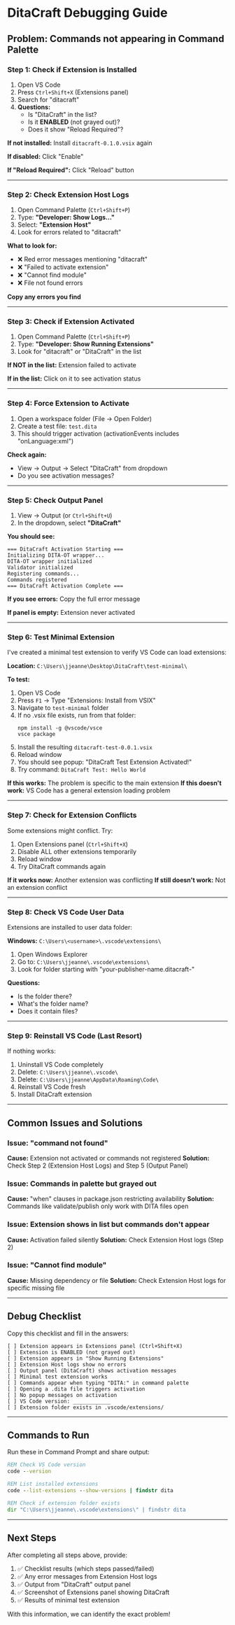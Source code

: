# DitaCraft Debugging Guide

## Problem: Commands not appearing in Command Palette

### Step 1: Check if Extension is Installed

1. Open VS Code
2. Press `Ctrl+Shift+X` (Extensions panel)
3. Search for "ditacraft"
4. **Questions:**
   - Is "DitaCraft" in the list?
   - Is it **ENABLED** (not grayed out)?
   - Does it show "Reload Required"?

**If not installed:** Install `ditacraft-0.1.0.vsix` again

**If disabled:** Click "Enable"

**If "Reload Required":** Click "Reload" button

---

### Step 2: Check Extension Host Logs

1. Open Command Palette (`Ctrl+Shift+P`)
2. Type: **"Developer: Show Logs..."**
3. Select: **"Extension Host"**
4. Look for errors related to "ditacraft"

**What to look for:**
- ❌ Red error messages mentioning "ditacraft"
- ❌ "Failed to activate extension"
- ❌ "Cannot find module"
- ❌ File not found errors

**Copy any errors you find**

---

### Step 3: Check if Extension Activated

1. Open Command Palette (`Ctrl+Shift+P`)
2. Type: **"Developer: Show Running Extensions"**
3. Look for "ditacraft" or "DitaCraft" in the list

**If NOT in the list:** Extension failed to activate

**If in the list:** Click on it to see activation status

---

### Step 4: Force Extension to Activate

1. Open a workspace folder (File → Open Folder)
2. Create a test file: `test.dita`
3. This should trigger activation (activationEvents includes "onLanguage:xml")

**Check again:**
- View → Output → Select "DitaCraft" from dropdown
- Do you see activation messages?

---

### Step 5: Check Output Panel

1. View → Output (or `Ctrl+Shift+U`)
2. In the dropdown, select **"DitaCraft"**

**You should see:**
```
=== DitaCraft Activation Starting ===
Initializing DITA-OT wrapper...
DITA-OT wrapper initialized
Validator initialized
Registering commands...
Commands registered
=== DitaCraft Activation Complete ===
```

**If you see errors:** Copy the full error message

**If panel is empty:** Extension never activated

---

### Step 6: Test Minimal Extension

I've created a minimal test extension to verify VS Code can load extensions:

**Location:** `C:\Users\jjeanne\Desktop\DitaCraft\test-minimal\`

**To test:**

1. Open VS Code
2. Press `F1` → Type "Extensions: Install from VSIX"
3. Navigate to `test-minimal` folder
4. If no .vsix file exists, run from that folder:
   ```
   npm install -g @vscode/vsce
   vsce package
   ```
5. Install the resulting `ditacraft-test-0.0.1.vsix`
6. Reload window
7. You should see popup: "DitaCraft Test Extension Activated!"
8. Try command: `DitaCraft Test: Hello World`

**If this works:** The problem is specific to the main extension
**If this doesn't work:** VS Code has a general extension loading problem

---

### Step 7: Check for Extension Conflicts

Some extensions might conflict. Try:

1. Open Extensions panel (`Ctrl+Shift+X`)
2. Disable ALL other extensions temporarily
3. Reload window
4. Try DitaCraft commands again

**If it works now:** Another extension was conflicting
**If still doesn't work:** Not an extension conflict

---

### Step 8: Check VS Code User Data

Extensions are installed to user data folder:

**Windows:** `C:\Users\<username>\.vscode\extensions\`

1. Open Windows Explorer
2. Go to: `C:\Users\jjeanne\.vscode\extensions\`
3. Look for folder starting with "your-publisher-name.ditacraft-"

**Questions:**
- Is the folder there?
- What's the folder name?
- Does it contain files?

---

### Step 9: Reinstall VS Code (Last Resort)

If nothing works:

1. Uninstall VS Code completely
2. Delete: `C:\Users\jjeanne\.vscode\`
3. Delete: `C:\Users\jjeanne\AppData\Roaming\Code\`
4. Reinstall VS Code fresh
5. Install DitaCraft extension

---

## Common Issues and Solutions

### Issue: "command not found"
**Cause:** Extension not activated or commands not registered
**Solution:** Check Step 2 (Extension Host Logs) and Step 5 (Output Panel)

### Issue: Commands in palette but grayed out
**Cause:** "when" clauses in package.json restricting availability
**Solution:** Commands like validate/publish only work with DITA files open

### Issue: Extension shows in list but commands don't appear
**Cause:** Activation failed silently
**Solution:** Check Extension Host logs (Step 2)

### Issue: "Cannot find module"
**Cause:** Missing dependency or file
**Solution:** Check Extension Host logs for specific missing file

---

## Debug Checklist

Copy this checklist and fill in the answers:

```
[ ] Extension appears in Extensions panel (Ctrl+Shift+X)
[ ] Extension is ENABLED (not grayed out)
[ ] Extension appears in "Show Running Extensions"
[ ] Extension Host logs show no errors
[ ] Output panel (DitaCraft) shows activation messages
[ ] Minimal test extension works
[ ] Commands appear when typing "DITA:" in command palette
[ ] Opening a .dita file triggers activation
[ ] No popup messages on activation
[ ] VS Code version: ____________
[ ] Extension folder exists in .vscode/extensions/
```

---

## Commands to Run

Run these in Command Prompt and share output:

```cmd
REM Check VS Code version
code --version

REM List installed extensions
code --list-extensions --show-versions | findstr dita

REM Check if extension folder exists
dir "C:\Users\jjeanne\.vscode\extensions\" | findstr dita
```

---

## Next Steps

After completing all steps above, provide:

1. ✅ Checklist results (which steps passed/failed)
2. ✅ Any error messages from Extension Host logs
3. ✅ Output from "DitaCraft" output panel
4. ✅ Screenshot of Extensions panel showing DitaCraft
5. ✅ Results of minimal test extension

With this information, we can identify the exact problem!

